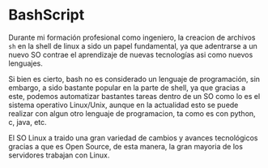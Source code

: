 # BashScript
Durante mi formación profesional como ingeniero, la creacion de archivos `sh` en la shell de linux a sido un papel fundamental, ya que adentrarse a un nuevo SO contrae el aprendizaje de nuevas tecnologías asi como nuevos lenguajes.

Si bien es cierto, bash no es considerado un lenguaje de programación, sin embargo, a sido bastante popular en la parte de shell, ya que gracias a este, podemos automatizar bastantes tareas dentro de un SO como lo es el sistema operativo Linux/Unix, aunque en la actualidad esto se puede realizar con algun otro lenguaje de programacion, ta como es con python, c, java, etc.

El SO Linux a traido una gran variedad de cambios y avances tecnológicos gracias a que es Open Source, de esta manera, la gran mayoria de los servidores trabajan con Linux.

